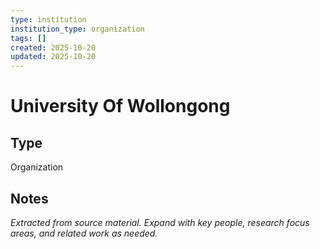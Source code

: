 ```yaml
---
type: institution
institution_type: organization
tags: []
created: 2025-10-20
updated: 2025-10-20
---
```


# University Of Wollongong

## Type

Organization

## Notes

*Extracted from source material. Expand with key people, research focus areas, and related work as needed.*
